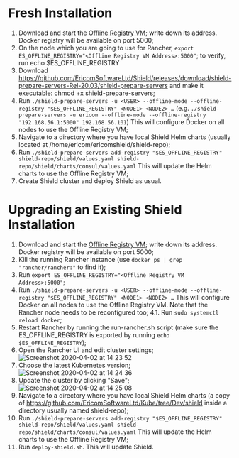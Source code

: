 # Fresh Installation

1. Download and start the [Offline Registry VM](https://shield-ova.s3.amazonaws.com/shield-kube-rel-20.03-registry.ova); write down its address. Docker registry will be available on port 5000;
2. On the node which you are going to use for Rancher, `export ES_OFFLINE_REGISTRY="<Offline Registry VM Address>:5000"`;
to verify, run echo $ES_OFFLINE_REGISTRY 
3. Download https://github.com/EricomSoftwareLtd/Shield/releases/download/shield-prepare-servers-Rel-20.03/shield-prepare-servers and make it executable: chmod +x  shield-prepare-servers;
4. Run `./shield-prepare-servers -u <USER> --offline-mode --offline-registry "$ES_OFFLINE_REGISTRY" <NODE1> <NODE2> …` (e.g. `./shield-prepare-servers -u ericom --offline-mode --offline-registry "192.168.56.1:5000" 192.168.56.101`) This will configure Docker on all nodes to use the Offline Registry VM;
5. Navigate to a directory where you have local Shield Helm charts (usually located at /home/ericom/ericomshield/shield-repo);
6. Run `./shield-prepare-servers add-registry "$ES_OFFLINE_REGISTRY" shield-repo/shield/values.yaml shield-repo/shield/charts/consul/values.yaml` This will update the Helm charts to use the  Offline Registry VM;
7. Create Shield cluster and deploy Shield as usual.

# Upgrading an Existing Shield Installation

1. Download and start the [Offline Registry VM](https://shield-ova.s3.amazonaws.com/shield-kube-rel-20.03-registry.ova); write down its address. Docker registry will be available on port 5000;
2. Kill the running Rancher instance (use `docker ps | grep "rancher/rancher:"` to find it);
3. Run `export ES_OFFLINE_REGISTRY="<Offline Registry VM Address>:5000"`;
4. Run `./shield-prepare-servers -u <USER> --offline-mode --offline-registry "$ES_OFFLINE_REGISTRY" <NODE1> <NODE2> …` This will configure Docker on all nodes to use the Offline Registry VM. Note that the Rancher node needs to be reconfigured too;
4.1. Run `sudo systemctl reload docker`;
5. Restart Rancher by running the run-rancher.sh script (make sure the ES_OFFLINE_REGISTRY is exported by running `echo $ES_OFFLINE_REGISTRY`);
6. Open the Rancher UI and edit cluster settings; ![Screenshot 2020-04-02 at 14 23 52](https://user-images.githubusercontent.com/11456918/78457741-19aabf00-76b5-11ea-8549-1b5b91a238aa.png)
7. Choose the latest Kubernetes version; ![Screenshot 2020-04-02 at 14 24 36](https://user-images.githubusercontent.com/11456918/78457742-1b748280-76b5-11ea-84fe-33c1c4f67990.png)
8. Update the cluster by clicking "Save"; ![Screenshot 2020-04-02 at 14 25 08](https://user-images.githubusercontent.com/11456918/78457745-1ca5af80-76b5-11ea-90f5-0c80929ec5ad.png)
9. Navigate to a directory where you have local Shield Helm charts (a copy of https://github.com/EricomSoftwareLtd/Kube/tree/Dev/shield inside a directory usually named shield-repo);
10. Run `./shield-prepare-servers add-registry "$ES_OFFLINE_REGISTRY" shield-repo/shield/values.yaml shield-repo/shield/charts/consul/values.yaml` This will update the Helm charts to use the  Offline Registry VM;
11. Run `deploy-shield.sh`. This will update Shield.
